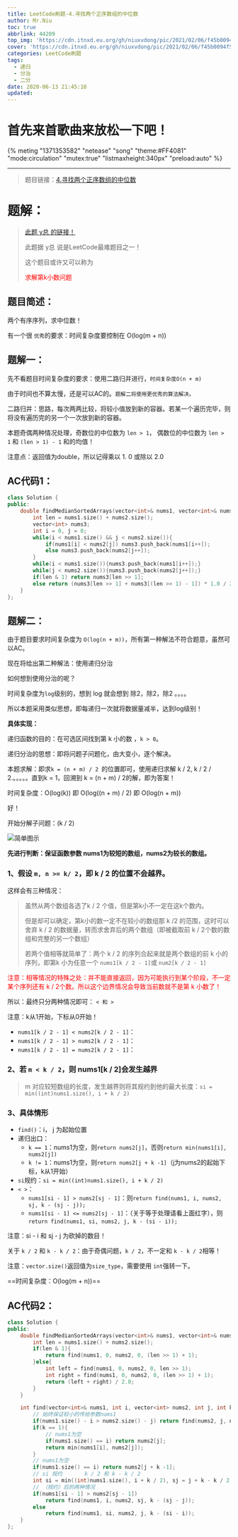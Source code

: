 ```yaml
---
title: LeetCode刷题-4.寻找两个正序数组的中位数
author: Mr.Niu
toc: true
abbrlink: 44209
top_img: 'https://cdn.itnxd.eu.org/gh/niuxvdong/pic/2021/02/06/f45b0094f57dd09e8807ead0f6b2ee9d.png'
cover: 'https://cdn.itnxd.eu.org/gh/niuxvdong/pic/2021/02/06/f45b0094f57dd09e8807ead0f6b2ee9d.png'
categories: LeetCode刷题
tags:
  - 递归
  - 分治
  - 二分
date: 2020-06-13 21:45:10
updated:
---
```






# 首先来首歌曲来放松一下吧！

{% meting "1371353582" "netease" "song" "theme:#FF4081" "mode:circulation" "mutex:true" "listmaxheight:340px" "preload:auto"  %}







----





> 题目链接：[4.寻找两个正序数组的中位数](https://leetcode-cn.com/problems/median-of-two-sorted-arrays/)



# 题解：



> [此题 y总 的链接！](https://www.acwing.com/solution/content/50/)
>
> 此题据 y总 说是LeetCode最难题目之一！
>
> 这个题目或许又可以称为 <p style="color: red;">求解第k小数问题</p> 



## 题目简述：



两个有序序列，求中位数！

有一个很 `优秀`的要求：时间复杂度要控制在 O(log(m + n))



## 题解一：

先不看题目时间复杂度的要求：使用二路归并进行，`时间复杂度O(n + m)`



由于时间也不算太慢，还是可以AC的。`题解二将使用更优秀的算法解决。`



二路归并：思路，每次两两比较，将较小值放到新的容器。若某一个遍历完毕，则将没有遍历完的另一个一次放到新的容器。



本题奇偶两种情况处理，奇数位的中位数为 `len > 1`， 偶数位的中位数为 `len > 1` 和 `(len > 1) - 1` 和的均值！ 

注意点：返回值为double，所以记得乘以 1. 0 或除以 2.0



## AC代码1：



```c++
class Solution {
public:
    double findMedianSortedArrays(vector<int>& nums1, vector<int>& nums2) {
        int len = nums1.size() + nums2.size();
        vector<int> nums3;
        int i = 0, j = 0;
        while(i < nums1.size() && j < nums2.size()){
            if(nums1[i] < nums2[j]) nums3.push_back(nums1[i++]);
            else nums3.push_back(nums2[j++]);
        }
        while(i < nums1.size()){nums3.push_back(nums1[i++]);}
        while(j < nums2.size()){nums3.push_back(nums2[j++]);}
        if(len & 1) return nums3[len >> 1];
        else return (nums3[len >> 1] + nums3[(len >> 1) - 1]) * 1.0 / 2;
    }
};
```



## 题解二：

由于题目要求时间复杂度为 `O(log(n + m))`，所有第一种解法不符合题意，虽然可以AC。



现在将给出第二种解法：使用递归分治

如何想到使用分治的呢？

时间复杂度为`log`级别的，想到 log 就会想到 除2，除2，除2 。。。。

所以本题采用类似思想，即每递归一次就将数据量减半，达到log级别！



**具体实现：**

递归函数的目的：在可选区间找到第 k 小的数 ，`k > 0`。

递归分治的思想：即将问题子问题化，由大变小，逐个解决。



本题求解：即求`k = (n + m) / 2 `的位置即可，使用递归求解 k / 2, k / 2 / 2.。。。。。直到k = 1，回溯到 k = (n + m) / 2的解，即为答案！

时间复杂度：O(log(k)) 即 O(log((n + m) /  2) 即 O(log(n + m))

好！

开始分解子问题：(k / 2)



![简单图示](https://cdn.itnxd.eu.org/gh/niuxvdong/pic/2020/06/13/b65882b67720b835f09698285c07a792.png)



**先进行判断：保证函数参数 nums1为较短的数组，nums2为较长的数组。**



### 1、假设 `m, n >= k/ 2`，即 k / 2 的位置不会越界。



这样会有三种情况：

> 虽然从两个数组各选了k / 2 个值，但是第k小不一定在这k个数内。
>
> 但是却可以确定，第k小的数一定不在较小的数组那 k /2 的范围，这时可以舍弃 k  / 2 的数据量，转而求舍弃后的两个数组（即被截取前 k / 2个数的数组和完整的另一个数组）
>
> 若两个值相等就简单了：两个 k / 2 的序列合起来就是两个数组的前 k 小的序列，即第k 小为任意一个 `nums1[k / 2 - 1]`或 `num2[k / 2 - 1]`

<p style="color: red">注意：相等情况的特殊之处：并不能直接返回，因为可能执行到某个阶段，不一定某个序列还有 k / 2个数。所以这个边界情况会导致当前数就不是第 k 小数了！</p>

所以：最终只分两种情况即可： `< 和 >`

注意：k从1开始，下标从0开始！



- `nums1[k / 2 - 1] < nums2[k / 2 - 1]`：
- `nums1[k / 2 - 1] > nums2[k / 2 - 1]`：
- `nums1[k / 2 - 1] = nums2[k / 2 - 1]`：





### 2、若 `m < k / 2`，则 nums1[k / 2]会发生越界



> m 对应较短数组的长度，发生越界则将其规约到他的最大长度：`si = min((int)nums1.size(), i + k / 2)`



### 3、具体情形



- `find()`：i， j 为起始位置
- 递归出口：
  - `k == 1`：nums1为空，则`return nums2[j]`，否则`return min(nums1[i], nums2[j]) `
  - `k != 1`：nums1为空，则`return nums2[j + k -1]`（j为nums2的起始下标，k从1开始）
- `si`规约：`si = min((int)nums1.size(), i + k / 2)`
- `< >`：
  - `nums1[si - 1] > nums2[sj - 1]`：则`return find(nums1, i, nums2, sj, k - (sj - j));   `
  - `nums1[si - 1] <= nums2[sj - 1]`：（关于等于处理请看上面红字），则`return find(nums1, si, nums2, j, k - (si - i));`

注意：si - i 和 sj - j 为砍掉的数目！



关于 `k / 2` 和 `k - k / 2`：由于奇偶问题，`k / 2`，不一定和 `k - k / 2`相等！



注意：`vector.size()`返回值为`size_type`，需要使用 `int`强转一下。



==时间复杂度：O(log(m + n))==

## AC代码2：



```c++
class Solution {
public:
    double findMedianSortedArrays(vector<int>& nums1, vector<int>& nums2) {
        int len = nums1.size() + nums2.size();
        if(len & 1){
            return find(nums1, 0, nums2, 0, (len >> 1) + 1);
        }else{
            int left = find(nums1, 0, nums2, 0, len >> 1);
            int right = find(nums1, 0, nums2, 0, (len >> 1) + 1);
            return (left + right) / 2.0;
        }
    }

    int find(vector<int>& nums1, int i, vector<int> nums2, int j, int k){
        // 始终保证较小的传给参数nums1
        if(nums1.size() - i > nums2.size() - j) return find(nums2, j, nums1, i, k);
        if(k == 1){
            // nums1为空
            if(nums1.size() == i) return nums2[j];
            return min(nums1[i], nums2[j]);
        }
        // nums1为空
        if(nums1.size() == i) return nums2[j + k -1];
        // si 规约       k / 2 和 k - k / 2
        int si = min((int)nums1.size(), i + k / 2), sj = j + k - k / 2;
        // （规约）后的两种情况
        if(nums1[si - 1] > nums2[sj - 1]) 
            return find(nums1, i, nums2, sj, k - (sj - j));   
        else
            return find(nums1, si, nums2, j, k - (si - i));
    }
};
```

